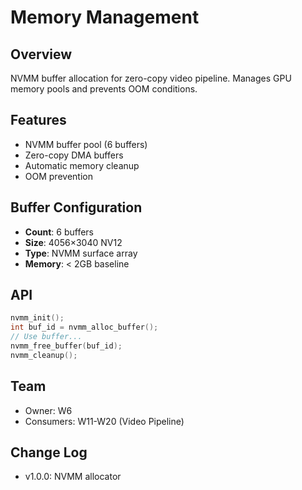 # Memory Management

## Overview
NVMM buffer allocation for zero-copy video pipeline. Manages GPU memory pools and prevents OOM conditions.

## Features
- NVMM buffer pool (6 buffers)
- Zero-copy DMA buffers
- Automatic memory cleanup
- OOM prevention

## Buffer Configuration
- **Count**: 6 buffers
- **Size**: 4056×3040 NV12
- **Type**: NVMM surface array
- **Memory**: < 2GB baseline

## API
```c
nvmm_init();
int buf_id = nvmm_alloc_buffer();
// Use buffer...
nvmm_free_buffer(buf_id);
nvmm_cleanup();
```

## Team
- Owner: W6
- Consumers: W11-W20 (Video Pipeline)

## Change Log
- v1.0.0: NVMM allocator